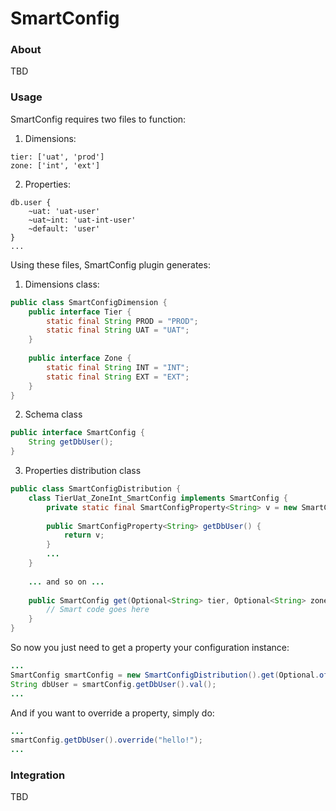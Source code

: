 # SmartConfig

### About

TBD

### Usage

SmartConfig requires two files to function:

1. Dimensions:

```
tier: ['uat', 'prod']
zone: ['int', 'ext']
```

2. Properties:

```
db.user {
    ~uat: 'uat-user'
    ~uat~int: 'uat-int-user'
    ~default: 'user'
}
...
```

Using these files, SmartConfig plugin generates:

1. Dimensions class:

```java
public class SmartConfigDimension {
    public interface Tier {
        static final String PROD = "PROD";
        static final String UAT = "UAT";
    }
    
    public interface Zone {
        static final String INT = "INT";
        static final String EXT = "EXT";
    }
}
```

2. Schema class

```java
public interface SmartConfig {
    String getDbUser();
}
```

3. Properties distribution class

```java
public class SmartConfigDistribution {
    class TierUat_ZoneInt_SmartConfig implements SmartConfig {
        private static final SmartConfigProperty<String> v = new SmartConfigProperty<String>("uat-int-user");
    
        public SmartConfigProperty<String> getDbUser() {
            return v;
        }
        ...
    }
    
    ... and so on ...
    
    public SmartConfig get(Optional<String> tier, Optional<String> zone) {
        // Smart code goes here
    }
}
```

So now you just need to get a property your configuration instance:

```java
...
SmartConfig smartConfig = new SmartConfigDistribution().get(Optional.of("PROD"), Optional.empty());
String dbUser = smartConfig.getDbUser().val();
...
```

And if you want to override a property, simply do:

```java
...
smartConfig.getDbUser().override("hello!");
...
```

### Integration

TBD
